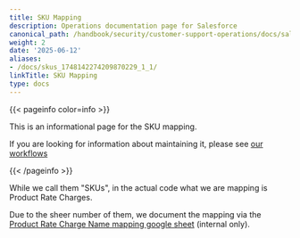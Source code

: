 ```yaml
---
title: SKU Mapping
description: Operations documentation page for Salesforce
canonical_path: /handbook/security/customer-support-operations/docs/salesforce/sku-mapping
weight: 2
date: '2025-06-12'
aliases:
- /docs/skus_1748142274209870229_1_1/
linkTitle: SKU Mapping
type: docs
---
```


{{< pageinfo color=info >}}

This is an informational page for the SKU mapping.

If you are looking for information about maintaining it, please see [our workflows](../../workflows/salesforce/skus)

{{< /pageinfo >}}

While we call them "SKUs", in the actual code what we are mapping is Product Rate Charges.

Due to the sheer number of them, we document the mapping via the [Product Rate Charge Name mapping google sheet](https://docs.google.com/spreadsheets/d/1bJEq_q3h2fM3E8xWxYoFgZLdryWi_Cn5WLtzGSjuUUI/edit?usp=sharing) (internal only).
